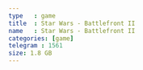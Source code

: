 ```yaml
---
type   : game
title  : Star Wars - Battlefront II
name   : Star Wars - Battlefront II
categories: [game]
telegram : 1561
size: 1.8 GB
---
```



